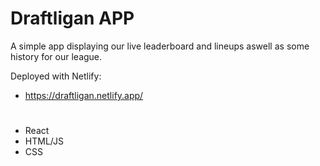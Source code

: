 # Draftligan APP 

A simple app displaying our live leaderboard and lineups aswell as some history for our league. 

Deployed with Netlify: 

  * https://draftligan.netlify.app/


# 

* React
* HTML/JS  
* CSS
